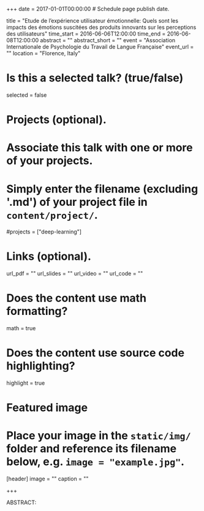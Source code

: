 +++
date = 2017-01-01T00:00:00  # Schedule page publish date.

title = "Etude de l’expérience utilisateur émotionnelle: Quels sont les impacts des émotions suscitées des produits innovants sur les perceptions des utilisateurs"
time_start = 2016-06-06T12:00:00
time_end = 2016-06-08T12:00:00
abstract = ""
abstract_short = ""
event = "Association Internationale de Psychologie du Travail de Langue Française"
event_url = ""
location = "Florence, Italy"

# Is this a selected talk? (true/false)
selected = false

# Projects (optional).
#   Associate this talk with one or more of your projects.
#   Simply enter the filename (excluding '.md') of your project file in `content/project/`.
#projects = ["deep-learning"]

# Links (optional).
url_pdf = ""
url_slides = ""
url_video = ""
url_code = ""

# Does the content use math formatting?
math = true

# Does the content use source code highlighting?
highlight = true

# Featured image
# Place your image in the `static/img/` folder and reference its filename below, e.g. `image = "example.jpg"`.
[header]
image = ""
caption = ""

+++

ABSTRACT: 
